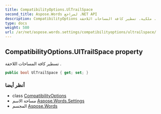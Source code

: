 ```yaml
---
title: CompatibilityOptions.UlTrailSpace
second_title: Aspose.Words لمراجع .NET API
description: CompatibilityOptions ملكية. تسطير كافة المساحات اللاحقة .
type: docs
weight: 580
url: /ar/net/aspose.words.settings/compatibilityoptions/ultrailspace/
---
```

## CompatibilityOptions.UlTrailSpace property

تسطير كافة المساحات اللاحقة .

```csharp
public bool UlTrailSpace { get; set; }
```

### أنظر أيضا

* class [CompatibilityOptions](../)
* مساحة الاسم [Aspose.Words.Settings](../../compatibilityoptions/)
* المجسم [Aspose.Words](../../../)


